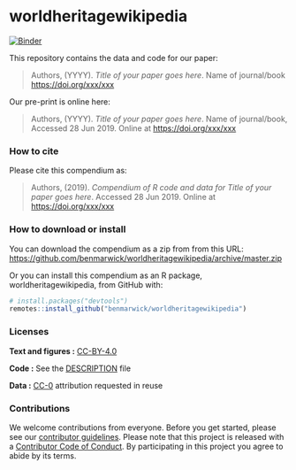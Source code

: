 
<!-- README.md is generated from README.Rmd. Please edit that file -->

# worldheritagewikipedia

[![Binder](https://mybinder.org/badge_logo.svg)](https://mybinder.org/v2/gh/benmarwick/worldheritagewikipedia/master?urlpath=rstudio)

This repository contains the data and code for our paper:

> Authors, (YYYY). *Title of your paper goes here*. Name of journal/book
> <https://doi.org/xxx/xxx>

Our pre-print is online here:

> Authors, (YYYY). *Title of your paper goes here*. Name of
> journal/book, Accessed 28 Jun 2019. Online at
> <https://doi.org/xxx/xxx>

### How to cite

Please cite this compendium as:

> Authors, (2019). *Compendium of R code and data for Title of your
> paper goes here*. Accessed 28 Jun 2019. Online at
> <https://doi.org/xxx/xxx>

### How to download or install

You can download the compendium as a zip from from this URL:
<https://github.com/benmarwick/worldheritagewikipedia/archive/master.zip>

Or you can install this compendium as an R package,
worldheritagewikipedia, from GitHub with:

``` r
# install.packages("devtools")
remotes::install_github("benmarwick/worldheritagewikipedia")
```

### Licenses

**Text and figures :**
[CC-BY-4.0](http://creativecommons.org/licenses/by/4.0/)

**Code :** See the [DESCRIPTION](DESCRIPTION) file

**Data :** [CC-0](http://creativecommons.org/publicdomain/zero/1.0/)
attribution requested in reuse

### Contributions

We welcome contributions from everyone. Before you get started, please
see our [contributor guidelines](CONTRIBUTING.md). Please note that this
project is released with a [Contributor Code of Conduct](CONDUCT.md). By
participating in this project you agree to abide by its terms.
